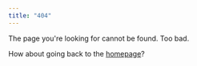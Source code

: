 ```yaml
---
title: "404"
---
```


The page you're looking for cannot be found. Too bad.

How about going back to the [homepage](/)?
